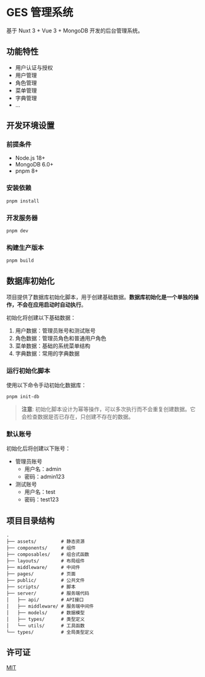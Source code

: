 # GES 管理系统

基于 Nuxt 3 + Vue 3 + MongoDB 开发的后台管理系统。

## 功能特性

- 用户认证与授权
- 用户管理
- 角色管理
- 菜单管理
- 字典管理
- ...

## 开发环境设置

### 前提条件

- Node.js 18+
- MongoDB 6.0+
- pnpm 8+

### 安装依赖

```bash
pnpm install
```

### 开发服务器

```bash
pnpm dev
```

### 构建生产版本

```bash
pnpm build
```

## 数据库初始化

项目提供了数据库初始化脚本，用于创建基础数据。**数据库初始化是一个单独的操作，不会在应用启动时自动执行**。

初始化将创建以下基础数据：

1. 用户数据：管理员账号和测试账号
2. 角色数据：管理员角色和普通用户角色
3. 菜单数据：基础的系统菜单结构
4. 字典数据：常用的字典数据

### 运行初始化脚本

使用以下命令手动初始化数据库：

```bash
pnpm init-db
```

> **注意**: 初始化脚本设计为幂等操作，可以多次执行而不会重复创建数据。它会检查数据是否已存在，只创建不存在的数据。

### 默认账号

初始化后将创建以下账号：

- 管理员账号
  - 用户名：admin
  - 密码：admin123
- 测试账号
  - 用户名：test
  - 密码：test123

## 项目目录结构

```
.
├── assets/         # 静态资源
├── components/     # 组件
├── composables/    # 组合式函数
├── layouts/        # 布局组件
├── middleware/     # 中间件
├── pages/          # 页面
├── public/         # 公共文件
├── scripts/        # 脚本
├── server/         # 服务端代码
│   ├── api/        # API接口
│   ├── middleware/ # 服务端中间件
│   ├── models/     # 数据模型
│   ├── types/      # 类型定义
│   └── utils/      # 工具函数
└── types/          # 全局类型定义
```

## 许可证

[MIT](LICENSE)
